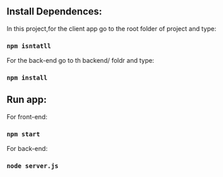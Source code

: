 ## Install Dependences:

In this project,for the client app go to the root folder of project and type:

### `npm isntatll`

For the back-end go to th backend/ foldr and type:

### `npm install`

## Run app:

For front-end:

### `npm start`

For back-end:

### `node server.js`